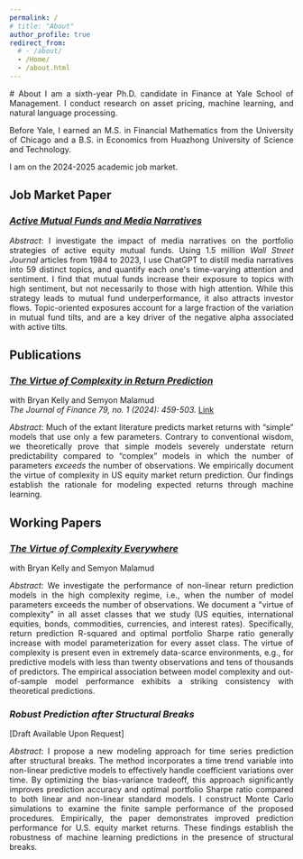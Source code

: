 ```yaml
---
permalink: /
# title: "About"
author_profile: true
redirect_from: 
  # - /about/
  - /Home/
  - /about.html
---
```

<div style="text-align: justify;" markdown="1">
# About 
I am a sixth-year Ph.D. candidate in Finance at Yale School of Management. I conduct research on asset pricing, machine learning, and natural language processing.

Before Yale, I earned an M.S. in Financial Mathematics from the University of Chicago and a B.S. in Economics from Huazhong University of Science and Technology.

I am on the 2024-2025 academic job market. 


## Job Market Paper      

### [*Active Mutual Funds and Media Narratives*](https://kangying-zhou.github.io/files/JMP_KangyingZhou.pdf)
<!-- (https://www.dropbox.com/scl/fi/j3sw8yefim6ld42hqeply/JMP_KangyingZhou.pdf?rlkey=l7fm0d762hyu69nqo6m982szt&st=r3yoipyu&dl=0) -->

*Abstract*: I investigate the impact of media narratives on the portfolio strategies of active equity mutual funds. Using 1.5 million *Wall Street Journal* articles from 1984 to 2023, I use ChatGPT to distill media narratives into 59 distinct topics, and quantify each one's time-varying attention and sentiment. I find that mutual funds increase their exposure to topics with high sentiment, but not necessarily to those with high attention. While this strategy leads to mutual fund underperformance, it also attracts investor flows. Topic-oriented exposures account for a large fraction of the variation in mutual fund tilts, and are a key driver of the negative alpha associated with active tilts.

## Publications     

<!-- ### [*The Virtue of Complexity in Return Prediction*](https://papers.ssrn.com/sol3/papers.cfm?abstract_id=3984925)     -->
### [*The Virtue of Complexity in Return Prediction*](https://papers.ssrn.com/sol3/papers.cfm?abstract_id=3984925)
with Bryan Kelly and Semyon Malamud  
*The Journal of Finance 79, no. 1 (2024): 459-503.* [Link](https://onlinelibrary.wiley.com/doi/full/10.1111/jofi.13298)      

*Abstract*: Much of the extant literature predicts market returns with “simple” models that use only a few parameters. Contrary to conventional wisdom, we theoretically prove that simple models severely understate return predictability compared to “complex” models in which the number of parameters *exceeds* the number of observations. We empirically document the virtue of complexity in US equity market return prediction. Our findings establish the rationale for modeling expected returns through machine learning. 

<!-- My Presentations: 2022 Stanford Institute for Theoretical Economics (SITE) on ``New Frontiers in Asset Pricing''; 2022 SFS Cavalcade at University of North Carolina; 2022 WOLFE Annual Global Quantitative and Macro Investment Conference; 2022 China International Risk Forum (CIRF); 2022 Hong Kong Conference for Fintech, AI, and Big Data in Business; XXI Symposium at Paderborn University, Research Symposium on Finance and Economics (RSFE); EPFL; Yale -->

## Working Papers     
### [*The Virtue of Complexity Everywhere*](https://papers.ssrn.com/sol3/papers.cfm?abstract_id=4166368)
with Bryan Kelly and Semyon Malamud     

*Abstract*: We investigate the performance of non-linear return prediction models in the high complexity regime, i.e., when the number of model parameters exceeds the number of observations. We document a "virtue of complexity" in all asset classes that we study (US equities, international equities, bonds, commodities, currencies, and interest rates). Specifically, return prediction R-squared and optimal portfolio Sharpe ratio generally increase with model parameterization for every asset class. The virtue of complexity is present even in extremely data-scarce environments, e.g., for predictive models with less than twenty observations and tens of thousands of predictors. The empirical association between model complexity and out-of-sample model performance exhibits a striking consistency with theoretical predictions.

### *Robust Prediction after Structural Breaks* 
[Draft Available Upon Request]     
<!-- Solo-authored -->

*Abstract*: I propose a new modeling approach for time series prediction after structural breaks. The method incorporates a time trend variable into non-linear predictive models to effectively handle coefficient variations over time. By optimizing the bias-variance tradeoff, this approach significantly improves prediction accuracy and optimal portfolio Sharpe ratio compared to both linear and non-linear standard models. I construct Monte Carlo simulations to examine the finite sample performance of the proposed procedures. Empirically, the paper demonstrates improved prediction performance for U.S. equity market returns. These findings establish the robustness of machine learning predictions in the presence of structural breaks.

<!-- ## Works in Progress
***Heterogeneous Investor Exposure to Media Narratives***
***The Publication Effect in Belief Formation***
with Ping Gong
***Vector Autoregressions with Virtue of Complexity*** -->
<!-- ## Education               
- Ph.D. in Financial Economics, Yale University, 2019–2025 (Expectd), Advisor: Professor [Bryan Kelly](https://www.bryankellyacademic.org/)                  
- M.S. in Financial Mathematics, The University of Chicago, 2016–2017       
- B.A. in Economics, Huazhong University of Science and Technology, 2012 - 2016 -->
<!-- ## Work Experience
- Bloomberg LP       
    Data Scientist in Chief Technology Office, 2019   
- Sheffield Asset Management, L.L.C.      
    Quantitative Analyst, 2018   
- Booth School of Business, The University of Chicago         
    Research Assistant for Professor Dacheng Xiu, 2017 - 2019    -->
<!-- ## Awards
- Research Excellence Award, CIRF Lindner College of Business, 2022
- Best Paper Award, Hong Kong Conference for Fintech, AI, and Big Data in Business, 2022
- Travel Grant, Stanford Institute for Theoretical Economics (SITE), 2022
- Travel Grant, Wolfe Annual Global Quantitative and Macro Investment Conference, 2022                  
- Travel Grant, Adam Smith Workshop, 2022
- Graduate Fellowship, Yale, 2019 - 2024 -->
<!-- ### *Monetary Policy Transmission Channel via News* -->
<!-- Teaching Experience  
------
Yale School of Management, Teaching Assistant
  - Empirical Asset Pricing: Professor Bryan Kelly (Ph.D., Fall 2021)    
  - Financial Econometrics and Machine Learning: Professor Bryan Kelly (MBA, Fall 2022, Fall 2023)
Service
------
- Discussion
  - 2022 “Does the Mad Money Show cause investors to go madly attentive?” (Kryzanowski and Rouhghalandari) at Research Symposium on Finance and Economics (RSFE)      
  - “E-commerce Livestream, Social Interaction, and Equity Returns” (Chang and Cong) at China International Risk Forum (CIRF)    
- Referee      
  - U.S. National Science Foundation (NSF)
  - Journal of Banking and Finance
  - Emerging Markets Review -->
<!-- Participation
------
- 2023 Deep Learning for Solving and Estimating Dynamic Models (DSE) Summer School
  - Ken Singleton Celebration at Stanford Graduate School of Business
- 2022 Adam Smith Asset Pricing Conference at INSEAD
  - Macro Finance Society Virtual Summer School
- 2021 NBER Entrepreneurship Research Boot Camp
  - NBER Economics of Artificial Intelligence (AI) Conference
- 2020 Princeton Financial Economics of Insurance Workshop -->
<!-- ## Contact
Email: kangying.zhou@yale.edu      
Tel: +1 (872)904-7871    
Yale School of Management, Ph.D. Suite           
165 Whitney Avenue               
New Haven, CT 06511              -->
<!-- , Advisor: Professor [Dacheng Xiu](https://dachxiu.chicagobooth.edu/)  -->
